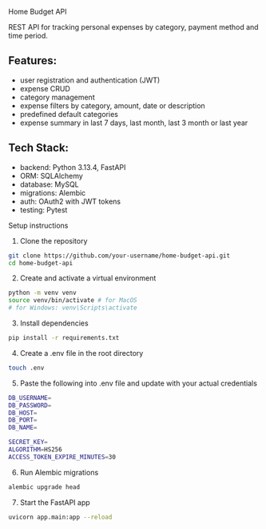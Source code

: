 Home Budget API


REST API for tracking personal expenses by category, payment method and time period.


## Features:
- user registration and authentication (JWT)
- expense CRUD
- category management
- expense filters by category, amount, date or description
- predefined default categories
- expense summary in last 7 days, last month, last 3 month or last year


## Tech Stack:
- backend: Python 3.13.4, FastAPI
- ORM: SQLAlchemy
- database: MySQL
- migrations: Alembic
- auth: OAuth2 with JWT tokens
- testing: Pytest


Setup instructions


1. Clone the repository
```bash
git clone https://github.com/your-username/home-budget-api.git
cd home-budget-api
```


2. Create and activate a virtual environment
```bash
python -m venv venv
source venv/bin/activate # for MacOS 
# for Windows: venv\Scripts\activate
```


3. Install dependencies
```bash
pip install -r requirements.txt
```


4. Create a .env file in the root directory
```bash
touch .env
```


5. Paste the following into .env file and update with your actual credentials
```bash
DB_USERNAME=
DB_PASSWORD=
DB_HOST=
DB_PORT=
DB_NAME=

SECRET_KEY=
ALGORITHM=HS256
ACCESS_TOKEN_EXPIRE_MINUTES=30
```


6. Run Alembic migrations
```bash
alembic upgrade head
```


7. Start the FastAPI app
```bash
uvicorn app.main:app --reload
```